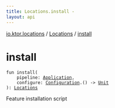```yaml
---
title: Locations.install - 
layout: api
---
```


<div class='api-docs-breadcrumbs'><a href="../index.html">io.ktor.locations</a> / <a href="index.html">Locations</a> / <a href="./install.html">install</a></div>

# install

<div class="signature"><code><span class="keyword">fun </span><span class="identifier">install</span><span class="symbol">(</span><br/>&nbsp;&nbsp;&nbsp;&nbsp;<span class="parameterName" id="io.ktor.locations.Locations.Feature$install(io.ktor.application.Application, kotlin.Function1((io.ktor.locations.Locations.Configuration, kotlin.Unit)))/pipeline">pipeline</span><span class="symbol">:</span>&nbsp;<a href="../../io.ktor.application/-application/index.html"><span class="identifier">Application</span></a><span class="symbol">, </span><br/>&nbsp;&nbsp;&nbsp;&nbsp;<span class="parameterName" id="io.ktor.locations.Locations.Feature$install(io.ktor.application.Application, kotlin.Function1((io.ktor.locations.Locations.Configuration, kotlin.Unit)))/configure">configure</span><span class="symbol">:</span>&nbsp;<a href="-configuration/index.html"><span class="identifier">Configuration</span></a><span class="symbol">.</span><span class="symbol">(</span><span class="symbol">)</span>&nbsp;<span class="symbol">-&gt;</span>&nbsp;<a href="https://kotlinlang.org/api/latest/jvm/stdlib/kotlin/-unit/index.html"><span class="identifier">Unit</span></a><br/><span class="symbol">)</span><span class="symbol">: </span><a href="index.html"><span class="identifier">Locations</span></a></code></div>

Feature installation script

